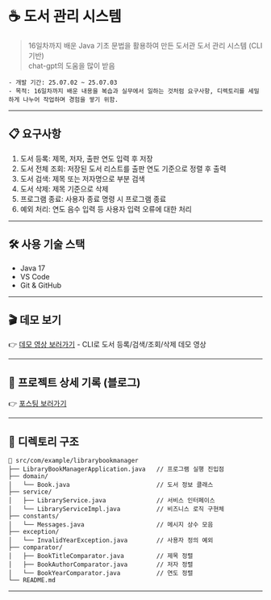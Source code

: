 # ☕ 도서 관리 시스템
> 16일차까지 배운 Java 기초 문법을 활용하여 만든 도서관 도서 관리 시스템 (CLI 기반)<br>
> chat-gpt의 도움을 많이 받음
```
- 개발 기간: 25.07.02 ~ 25.07.03
- 목적: 16일차까지 배운 내용을 복습과 실무에서 일하는 것처럼 요구사항, 디렉토리를 세밀하게 나누어 작업하며 경험을 쌓기 위함.
```
---

## 📋 요구사항
1. 도서 등록: 제목, 저자, 출판 연도 입력 후 저장
2. 도서 전체 조회: 저장된 도서 리스트를 출판 연도 기준으로 정렬 후 출력
3. 도서 검색: 제목 또는 저자명으로 부분 검색
4. 도서 삭제: 제목 기준으로 삭제
5. 프로그램 종료: 사용자 종료 명령 시 프로그램 종료
6. 예외 처리: 연도 음수 입력 등 사용자 입력 오류에 대한 처리

---

## 🛠 사용 기술 스택
- Java 17
- VS Code
- Git & GitHub

---

## 🎬 데모 보기
👉 [데모 영상 보러가기](https://youtu.be/wcsWAYIVDOI) - CLI로 도서 등록/검색/조회/삭제 데모 영상

---

## 📘 프로젝트 상세 기록 (블로그)
👉 [포스팅 보러가기](https://dev-jelee.tistory.com/entry/toy-project-Library-Book-Manager-CLI-Java)

---

## 📁 디렉토리 구조

```
📂 src/com/example/librarybookmanager
├── LibraryBookManagerApplication.java   // 프로그램 실행 진입점
├── domain/
│   └── Book.java                        // 도서 정보 클래스
├── service/
│   ├── LibraryService.java              // 서비스 인터페이스
│   └── LibraryServiceImpl.java          // 비즈니스 로직 구현체
├── constants/
│   └── Messages.java                    // 메시지 상수 모음
├── exception/
│   └── InvalidYearException.java        // 사용자 정의 예외
├── comparator/
│   ├── BookTitleComparator.java         // 제목 정렬
│   ├── BookAuthorComparator.java        // 저자 정렬
│   └── BookYearComparator.java          // 연도 정렬
└── README.md
```

---

